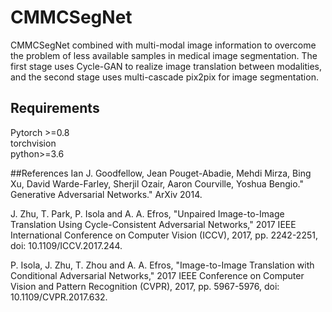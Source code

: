 # CMMCSegNet
CMMCSegNet combined with multi-modal image information to overcome the problem of less available samples in medical image segmentation.
The first stage uses Cycle-GAN to realize image translation between modalities, and the second stage uses multi-cascade pix2pix for image segmentation.

## Requirements
Pytorch >=0.8 <br>
torchvision <br>
python>=3.6 <br>

##References
Ian J. Goodfellow, Jean Pouget-Abadie, Mehdi Mirza, Bing Xu, David Warde-Farley, Sherjil Ozair, Aaron Courville, Yoshua Bengio." Generative Adversarial Networks."  ArXiv 2014.


J. Zhu, T. Park, P. Isola and A. A. Efros, "Unpaired Image-to-Image Translation Using Cycle-Consistent Adversarial Networks," 2017 IEEE International Conference on Computer Vision (ICCV), 2017, pp. 2242-2251, doi: 10.1109/ICCV.2017.244.

P. Isola, J. Zhu, T. Zhou and A. A. Efros, "Image-to-Image Translation with Conditional Adversarial Networks," 2017 IEEE Conference on Computer Vision and Pattern Recognition (CVPR), 2017, pp. 5967-5976, doi: 10.1109/CVPR.2017.632.
